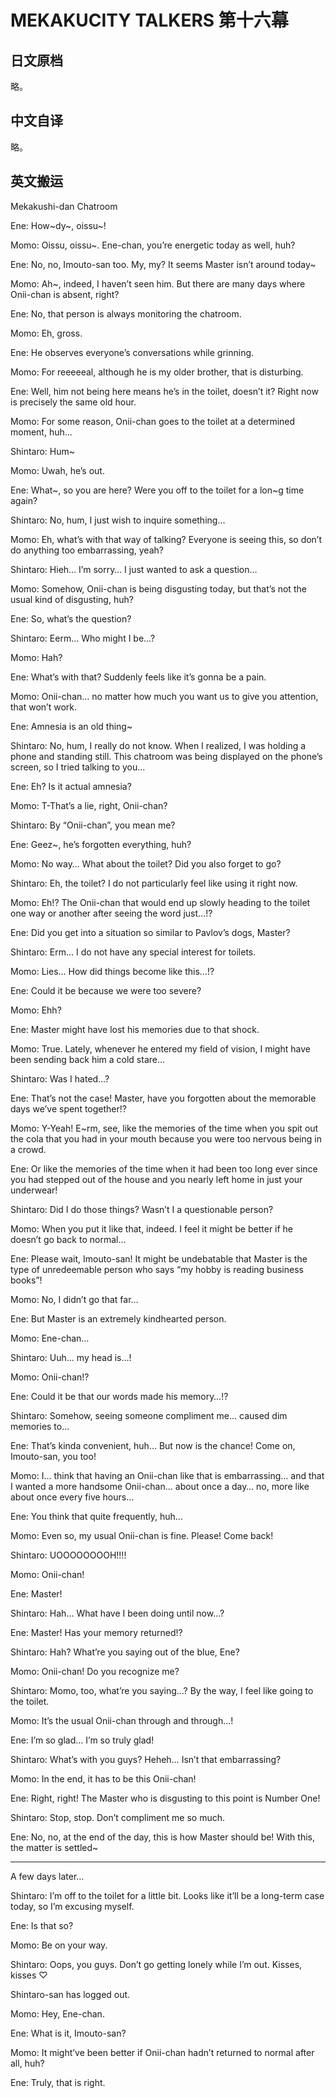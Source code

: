 # MEKAKUCITY TALKERS 第十六幕

## 日文原档

略。

## 中文自译

略。

## 英文搬运

Mekakushi-dan Chatroom

Ene: How~dy~, oissu~!

Momo: Oissu, oissu~. Ene-chan, you’re energetic today as well, huh?

Ene: No, no, Imouto-san too. My, my? It seems Master isn’t around today~

Momo: Ah~, indeed, I haven’t seen him. But there are many days where Onii-chan is absent, right?

Ene: No, that person is always monitoring the chatroom.

Momo: Eh, gross.

Ene: He observes everyone’s conversations while grinning.

Momo: For reeeeeal, although he is my older brother, that is disturbing.

Ene: Well, him not being here means he’s in the toilet, doesn’t it? Right now is precisely the same old hour.

Momo: For some reason, Onii-chan goes to the toilet at a determined moment, huh…

Shintaro: Hum~

Momo: Uwah, he’s out.

Ene: What~, so you are here? Were you off to the toilet for a lon~g time again?

Shintaro: No, hum, I just wish to inquire something…

Momo: Eh, what’s with that way of talking? Everyone is seeing this, so don’t do anything too embarrassing, yeah?

Shintaro: Hieh… I’m sorry… I just wanted to ask a question…

Momo: Somehow, Onii-chan is being disgusting today, but that’s not the usual kind of disgusting, huh?

Ene: So, what’s the question?

Shintaro: Eerm… Who might I be…?

Momo: Hah?

Ene: What’s with that? Suddenly feels like it’s gonna be a pain.

Momo: Onii-chan… no matter how much you want us to give you attention, that won’t work.

Ene: Amnesia is an old thing~

Shintaro: No, hum, I really do not know. When I realized, I was holding a phone and standing still. This chatroom was being displayed on the phone’s screen, so I tried talking to you…

Ene: Eh? Is it actual amnesia?

Momo: T-That’s a lie, right, Onii-chan?

Shintaro: By “Onii-chan”, you mean me?

Ene: Geez~, he’s forgotten everything, huh?

Momo: No way… What about the toilet? Did you also forget to go?

Shintaro: Eh, the toilet? I do not particularly feel like using it right now.

Momo: Eh!? The Onii-chan that would end up slowly heading to the toilet one way or another after seeing the word just…!?

Ene: Did you get into a situation so similar to Pavlov’s dogs, Master?

Shintaro: Erm… I do not have any special interest for toilets.

Momo: Lies… How did things become like this…!?

Ene: Could it be because we were too severe?

Momo: Ehh?

Ene: Master might have lost his memories due to that shock.

Momo: True. Lately, whenever he entered my field of vision, I might have been sending back him a cold stare…

Shintaro: Was I hated…?

Ene: That’s not the case! Master, have you forgotten about the memorable days we’ve spent together!?

Momo: Y-Yeah! E~rm, see, like the memories of the time when you spit out the cola that you had in your mouth because you were too nervous being in a crowd.

Ene: Or like the memories of the time when it had been too long ever since you had stepped out of the house and you nearly left home in just your underwear!

Shintaro: Did I do those things? Wasn’t I a questionable person?

Momo: When you put it like that, indeed. I feel it might be better if he doesn’t go back to normal…

Ene: Please wait, Imouto-san! It might be undebatable that Master is the type of unredeemable person who says “my hobby is reading business books”!

Momo: No, I didn’t go that far…

Ene: But Master is an extremely kindhearted person.

Momo: Ene-chan…

Shintaro: Uuh… my head is…!

Momo: Onii-chan!?

Ene: Could it be that our words made his memory…!?

Shintaro: Somehow, seeing someone compliment me… caused dim memories to…

Ene: That’s kinda convenient, huh… But now is the chance! Come on, Imouto-san, you too!

Momo: I… think that having an Onii-chan like that is embarrassing… and that I wanted a more handsome Onii-chan… about once a day… no, more like about once every five hours…

Ene: You think that quite frequently, huh…

Momo: Even so, my usual Onii-chan is fine. Please! Come back!

Shintaro: UOOOOOOOOH!!!!

Momo: Onii-chan!

Ene: Master!

Shintaro: Hah… What have I been doing until now…?

Ene: Master! Has your memory returned!?

Shintaro: Hah? What’re you saying out of the blue, Ene?

Momo: Onii-chan! Do you recognize me?

Shintaro: Momo, too, what’re you saying…? By the way, I feel like going to the toilet.

Momo: It’s the usual Onii-chan through and through…!

Ene: I’m so glad… I’m so truly glad!

Shintaro: What’s with you guys? Heheh… Isn’t that embarrassing?

Momo: In the end, it has to be this Onii-chan!

Ene: Right, right! The Master who is disgusting to this point is Number One!

Shintaro: Stop, stop. Don’t compliment me so much.

Ene: No, no, at the end of the day, this is how Master should be! With this, the matter is settled~

---

A few days later…

Shintaro: I’m off to the toilet for a little bit. Looks like it’ll be a long-term case today, so I’m excusing myself.

Ene: Is that so?

Momo: Be on your way.

Shintaro: Oops, you guys. Don’t go getting lonely while I’m out. Kisses, kisses ♡

Shintaro-san has logged out.

Momo: Hey, Ene-chan.

Ene: What is it, Imouto-san?

Momo: It might’ve been better if Onii-chan hadn’t returned to normal after all, huh?

Ene: Truly, that is right.
